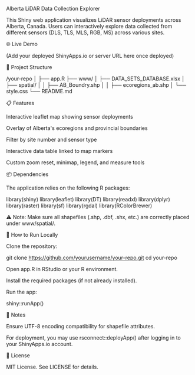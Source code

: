 Alberta LiDAR Data Collection Explorer

This Shiny web application visualizes LiDAR sensor deployments across Alberta, Canada. Users can interactively explore data collected from different sensors (DLS, TLS, MLS, RGB, MS) across various sites.

🌐 Live Demo

(Add your deployed ShinyApps.io or server URL here once deployed)

📂 Project Structure

/your-repo
│
├── app.R
├── www/
│   ├── DATA_SETS_DATABASE.xlsx
│   ├── spatial/
│   │   ├── AB_Boundry.shp
│   │   ├── ecoregions_ab.shp
│   └── style.css
└── README.md

📋 Features

Interactive leaflet map showing sensor deployments

Overlay of Alberta's ecoregions and provincial boundaries

Filter by site number and sensor type

Interactive data table linked to map markers

Custom zoom reset, minimap, legend, and measure tools

📦 Dependencies

The application relies on the following R packages:

library(shiny)
library(leaflet)
library(DT)
library(readxl)
library(dplyr)
library(raster)
library(sf)
library(rgdal)
library(RColorBrewer)

⚠️ Note: Make sure all shapefiles (.shp, .dbf, .shx, etc.) are correctly placed under www/spatial/.

🚀 How to Run Locally

Clone the repository:

git clone https://github.com/yourusername/your-repo.git
cd your-repo

Open app.R in RStudio or your R environment.

Install the required packages (if not already installed).

Run the app:

shiny::runApp()

📌 Notes

Ensure UTF-8 encoding compatibility for shapefile attributes.

For deployment, you may use rsconnect::deployApp() after logging in to your ShinyApps.io account.

📄 License

MIT License. See LICENSE for details.

